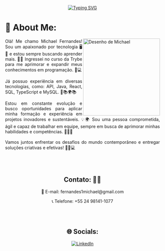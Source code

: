 <div align="center">
   <a href="https://git.io/typing-svg"><img src="https://readme-typing-svg.herokuapp.com?font=Fira+Code&size=30&pause=1000&color=28910F&background=FF1FFD00&width=435&lines=Hello!+Welcome+!!;I'm+Michael+Fernandes!" alt="Typing SVG" /></a>
 </div>
 
 
 
 
  <div align="justify">
<h1> 💫  About Me: </h1>
  


<img src="https://github.com/michaelfernan/michaelfernan/assets/111091339/099f1502-7121-4c9b-bf8a-dc69a29cdc74" width="250px" align="right" border-radius="100px;" alt="Desenho de Michael">

  <p>Olá! Me chamo Michael Fernandes! Sou um apaixonado por tecnologia 🖥️ 💼  e estou sempre buscando aprender mais. 🌱💡 Ingressei no curso da Trybe para me aprimorar e expandir meus conhecimentos em programação. 🚀💻 </p>

  <p>Já possuo experiência em diversas tecnologias, como: API, Java, React, SQL, TypeScript e MySQL. 💪📚🌍📚</p>
  
  <p>Estou em constante evolução e busco oportunidades para aplicar minha formação e experiência em projetos inovadores e sustentáveis. 💡🌍 Sou uma pessoa comprometida, ágil e capaz de trabalhar em equipe, sempre em busca de aprimorar minhas habilidades e competências. 💼🎯✨<br><br>Vamos juntos enfrentar os desafios do mundo contemporâneo e entregar soluções criativas e efetivas! 🌱🚀💻</p>
    
 </div>
  <br>
  <br>
    <div align="center">
  
  ## Contato: 📧📞
      
  <p>📧 E-mail: fernandes1michael@gmail.com</p>
  <p>📞 Telefone: +55 24 98141-1077</p>
  <br>
  <br>
  <h2>🌐 Socials:</h2>
  <a href="https://linkedin.com/in/michael-fernandes-36780167">
    <img src="https://img.shields.io/badge/LinkedIn-%230077B5.svg?logo=linkedin&logoColor=white" alt="LinkedIn">
  </a>
  <br>